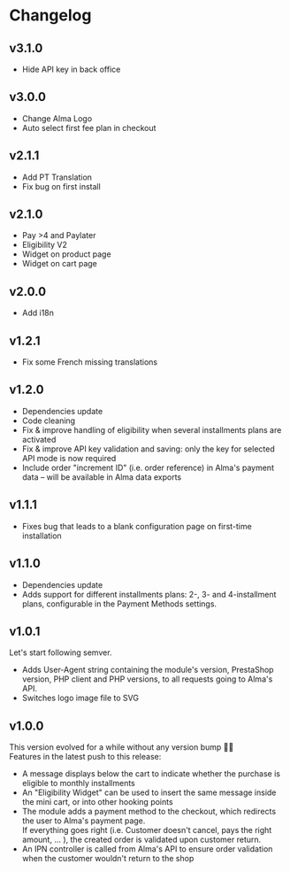 Changelog
=========

v3.1.0
------

* Hide API key in back office

v3.0.0
------

* Change Alma Logo
* Auto select first fee plan in checkout


v2.1.1
------

* Add PT Translation
* Fix bug on first install


v2.1.0
------

* Pay >4 and Paylater
* Eligibility V2
* Widget on product page
* Widget on cart page

v2.0.0
------

* Add i18n

v1.2.1
------

* Fix some French missing translations

v1.2.0
------

* Dependencies update
* Code cleaning
* Fix & improve handling of eligibility when several installments plans are activated
* Fix & improve API key validation and saving: only the key for selected API mode is now required
* Include order "increment ID" (i.e. order reference) in Alma's payment data – will be available in Alma data exports 

v1.1.1
------

* Fixes bug that leads to a blank configuration page on first-time installation

v1.1.0
------

* Dependencies update
* Adds support for different installments plans: 2-, 3- and 4-installment plans, configurable in the Payment Methods 
  settings.

v1.0.1
------

Let's start following semver.

* Adds User-Agent string containing the module's version, PrestaShop version, PHP client and PHP versions, to all 
requests going to Alma's API.
* Switches logo image file to SVG

v1.0.0
------

This version evolved for a while without any version bump 🤷‍♂️  
Features in the latest push to this release:

* A message displays below the cart to indicate whether the purchase is eligible to monthly installments
* An "Eligibility Widget" can be used to insert the same message inside the mini cart, or into other hooking points 
* The module adds a payment method to the checkout, which redirects the user to Alma's payment page.  
If everything goes right (i.e. Customer doesn't cancel, pays the right amount, ... ), the created order is validated
upon customer return.
* An IPN controller is called from Alma's API to ensure order validation when the customer wouldn't return to the shop

